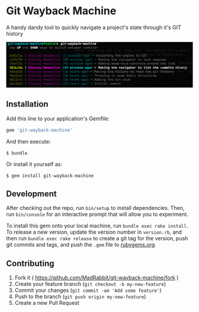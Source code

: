 # Git Wayback Machine

A handy dandy tool to quickly navigate a project's state through it's GIT history

![Screenshot](./screenshot.png)


## Installation

Add this line to your application's Gemfile:

```ruby
gem 'git-wayback-machine'
```

And then execute:

    $ bundle

Or install it yourself as:

    $ gem install git-wayback-machine

## Development

After checking out the repo, run `bin/setup` to install dependencies. Then, run `bin/console` for an interactive prompt that will allow you to experiment.

To install this gem onto your local machine, run `bundle exec rake install`. To release a new version, update the version number in `version.rb`, and then run `bundle exec rake release` to create a git tag for the version, push git commits and tags, and push the `.gem` file to [rubygems.org](https://rubygems.org).

## Contributing

1. Fork it ( https://github.com/MadRabbit/git-wayback-machine/fork )
2. Create your feature branch (`git checkout -b my-new-feature`)
3. Commit your changes (`git commit -am 'Add some feature'`)
4. Push to the branch (`git push origin my-new-feature`)
5. Create a new Pull Request
